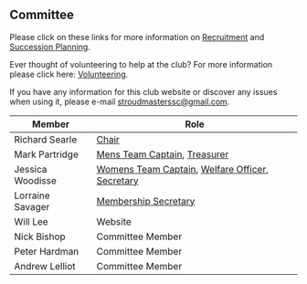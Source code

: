 Committee
---
Please click on these links for more information on [Recruitment](/images/2014/12/recruit.pdf) and [Succession Planning](/images/2014/12/succplan.pdf).

Ever thought of volunteering to help at the club? For more information please click here: [Volunteering](/images/2014/12/volunteer.pdf).

If you have any information for this club website or discover any issues when using it, please e-mail [stroudmasterssc@gmail.com](mailto:stroudmasterssc@gmail.com).

| Member | Role |
|---|---|
| Richard Searle | [Chair](/images/2014/12/rolechair.pdf) |
| Mark Partridge | [Mens Team Captain](/images/2014/12/rolecaptain.pdf), [Treasurer](/images/2014/12/roletreas.pdf) |
| Jessica Woodisse | [Womens Team Captain](/images/2014/12/rolecaptain.pdf), [Welfare Officer](/images/2014/12/rolewelfoff.pdf), [Secretary](/images/2014/12/rolesec.pdf) |
| Lorraine Savager | [Membership Secretary](/images/2014/12/rolemembsec.pdf) |
| Will Lee | Website
| Nick Bishop | Committee Member |
| Peter Hardman | Committee Member |
| Andrew Lelliot | Committee Member |

